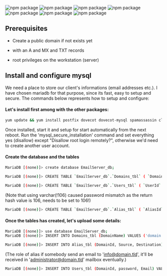 ![npm package](https://img.shields.io/badge/centos-7.9.2009-purple.svg)
![npm package](https://img.shields.io/badge/postfix-2.10.1-grey.svg)
![npm package](https://img.shields.io/badge/dovecot-2.2.36-cyan.svg)
![npm package](https://img.shields.io/badge/mariadb-5.5.68-lightbrown.svg)
![npm package](https://img.shields.io/badge/spamassassin-3.4.0-pink.svg)
![npm package](https://img.shields.io/badge/opendkim-2.11.0-yellow.svg)
![npm package](https://img.shields.io/badge/clamav-0.103.4-red.svg)

<h2>Prerequisites</h2>

  - Create a public domain if not exists yet

  - with an A and MX and TXT records

  - root privileges on the workstation (server)

<h2>Install and configure mysql</h2>
We need a place to store our client's informations (email addresses etc.). I have chosen mariadb for that purpose, since its fast, easy to setup
and secure.
The commands below represents how to setup and configure:
<h4>Let's install first among with the other packages:</h4>

```bash
yum update && yum install postfix dovecot dovecot-mysql spamassassin clamav clamav-scanner-systemd clamav-data clamav-update mariadb-server
```
Once installed, start it and setup for start automatically from the next reboot.
Run the 'mysql_secure_installation' command and set everything yes (disallow) except "Disallow root login remotely?", otherwise we'd need to create another
user account.

<h4>Create the database and the tables</h4>

```bash
MariaDB [(none)]> create database EmailServer_db;
```

```bash
MariaDB [(none)]> CREATE TABLE `EmailServer_db`.`Domains_tbl` ( `DomainId` INT NOT NULL AUTO_INCREMENT , `DomainName` VARCHAR(50) NOT NULL , PRIMARY KEY (`DomainId`)) ENGINE = InnoDB;
```

```bash
MariaDB [(none)]> CREATE TABLE `EmailServer_db`.`Users_tbl` ( `UserId` INT NOT NULL AUTO_INCREMENT, `DomainId` INT NOT NULL, `password` VARCHAR(106) NOT NULL, `Email` VARCHAR(100) NOT NULL, PRIMARY KEY (`UserId`), UNIQUE KEY `Email` (`Email`), FOREIGN KEY (DomainId) REFERENCES Domains_tbl(DomainId) ON DELETE CASCADE ) ENGINE = InnoDB;
```
(Note that using varchar(!106) caused password mismatch as the return hash value is 106, needs to be set to 106!)

```bash
MariaDB [(none)]> CREATE TABLE `EmailServer_db`.`Alias_tbl` ( `AliasId` INT NOT NULL AUTO_INCREMENT, `DomainId` INT NOT NULL, `Source` varchar(100) NOT NULL, `Destination` varchar(100) NOT NULL, PRIMARY KEY (`AliasId`), FOREIGN KEY (DomainId) REFERENCES Domains_tbl(DomainId) ON DELETE CASCADE ) ENGINE = InnoDB;
```

<h4>Once the tables has created, let's upload some details:</h4>


```bash
MariaDB [(none)]> use database EmailServer_db;
MariaDB [(none)]> INSERT INTO Domains_tbl (DomainName) VALUES ('domain.tld');
```

```bash
MariaDB [(none)]> INSERT INTO Alias_tbl (DomainId, Source, Destination) VALUES (1, 'info@domain.tld', 'administrator@domain.tld');
```

(The role of alias if somebody send an email to 'info@domain.tld', it'll be received in 'administrator@domain.tld' mailbox eventually.)

```bash
MariaDB [(none)]> INSERT INTO Users_tbl (DomainId, password, Email) VALUES (1, ENCRYPT('secretPassword', CONCAT('$6$', SUBSTRING(SHA(RAND()), -16))), 'user@domain.tld');
```
